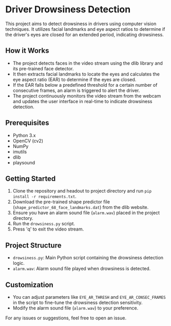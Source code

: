 # Driver Drowsiness Detection

This project aims to detect drowsiness in drivers using computer vision techniques. It utilizes facial landmarks and eye aspect ratios to determine if the driver's eyes are closed for an extended period, indicating drowsiness.

## How it Works

- The project detects faces in the video stream using the dlib library and its pre-trained face detector.
- It then extracts facial landmarks to locate the eyes and calculates the eye aspect ratio (EAR) to determine if the eyes are closed.
- If the EAR falls below a predefined threshold for a certain number of consecutive frames, an alarm is triggered to alert the driver.
- The project continuously monitors the video stream from the webcam and updates the user interface in real-time to indicate drowsiness detection.

## Prerequisites

- Python 3.x
- OpenCV (cv2)
- NumPy
- imutils
- dlib
- playsound

## Getting Started

1. Clone the repository and headout to project directory and run `pip install -r requirements.txt`.
2. Download the pre-trained shape predictor file (`shape_predictor_68_face_landmarks.dat`) from the dlib website.
3. Ensure you have an alarm sound file (`alarm.wav`) placed in the project directory.
4. Run the `drowsiness.py` script.
5. Press 'q' to exit the video stream.

## Project Structure

- `drowsiness.py`: Main Python script containing the drowsiness detection logic.
- `alarm.wav`: Alarm sound file played when drowsiness is detected.

## Customization

- You can adjust parameters like `EYE_AR_THRESH` and `EYE_AR_CONSEC_FRAMES` in the script to fine-tune the drowsiness detection sensitivity.
- Modify the alarm sound file (`alarm.wav`) to your preference.

For any issues or suggestions, feel free to open an issue.
